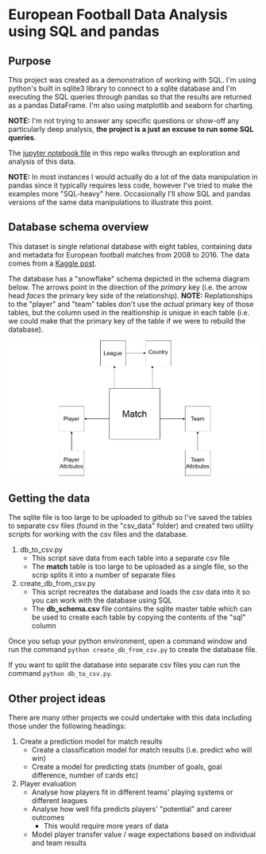 # European Football Data Analysis using SQL and pandas

## Purpose

This project was created as a demonstration of working with SQL. I'm using python's built in sqlite3 library to connect to a sqlite database and I'm executing the SQL queries through pandas so that the results are returned as a pandas DataFrame. I'm also using matplotlib and seaborn for charting.

**NOTE:** I'm not trying to answer any specific questions or show-off any particularly deep analysis, **the project is a just an excuse to run some SQL queries**.

The [jupyter notebook file](https://github.com/MauriceBrown/sql-football-data/blob/main/European%20Football%20Data%20Analysis.ipynb) in this repo walks through an exploration and analysis of this data.

**NOTE:** In most instances I would actually do a lot of the data manipulation in pandas since it typically requires less code, however I've tried to make the examples more "SQL-heavy" here. Occasionally I'll show SQL and pandas versions of the same data manipulations to illustrate this point.

## Database schema overview

This dataset is single relational database with eight tables, containing data and metadata for European football matches from 2008 to 2016. The data comes from a [Kaggle post](https://www.kaggle.com/datasets/hugomathien/soccer).

The database has a "snowflake" schema depicted in the schema diagram below. The arrows point in the direction of the *primary* key (i.e. the arrow head *faces* the primary key side of the relationship). **NOTE:** Replationships to the "player" and "team" tables don't use the *actual* primary key of those tables, but the column used in the realtionship *is* unique in each table (i.e. we could make that the primary key of the table if we were to rebuild the database).

![DB Schema Diagram](https://github.com/MauriceBrown/sql-football-data/blob/main/DB%20Schema%20Diagram.png)

## Getting the data

The sqlite file is too large to be uploaded to github so I've saved the tables to separate csv files (found in the "csv_data" folder) and created two utility scripts for working with the csv files and the database.

1. db_to_csv.py
    * This script save data from each table into a separate csv file
    * The **match** table is too large to be uploaded as a single file, so the scrip splits it into a number of separate files
2. create_db_from_csv.py
    * This script recreates the database and loads the csv data into it so you can work with the database using SQL
    * The **db_schema.csv** file contains the sqlite master table which can be used to create each table by copying the contents of the "sql" column

Once you setup your python environment, open a command window and run the command `python create_db_from_csv.py` to create the database file.

If you want to split the database into separate csv files you can run the command `python db_to_csv.py`.

## Other project ideas

There are many other projects we could undertake with this data including those under the following headings:

1. Create a prediction model for match results
      * Create a classification model for match results (i.e. predict who will win)
      * Create a model for predicting stats (number of goals, goal difference, number of cards etc)
2. Player evaluation
      * Analyse how players fit in different teams' playing systems or different leagues
      * Analyse how well fifa predicts players' "potential" and career outcomes
         * This would require more years of data
      * Model player transfer value / wage expectations based on individual and team results
